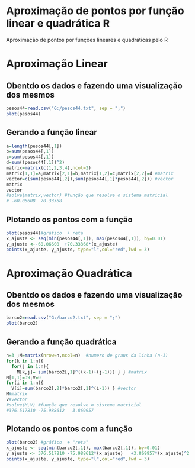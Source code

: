 # Aproximação de pontos por função linear e quadrática R
Aproximação de pontos por funções lineares e quadráticas pelo R

# Aproximação Linear
## Obentdo os dados e fazendo uma visualização dos mesmos
```R
pesos44=read.csv("G:/pesos44.txt", sep = ";")
plot(pesos44)
```
## Gerando a função linear
```R
a=length(pesos44[,1])
b=sum(pesos44[,1])
c=sum(pesos44[,1])
d=sum((pesos44[,1])^2)
matrix=matrix(c(1,2,3,4),ncol=2) 
matrix[1,1]=a;matrix[2,1]=b;matrix[1,2]=c;matrix[2,2]=d #matrix
vector=c(sum(pesos44[,2]),sum(pesos44[,1]*pesos44[,2])) #vector
matrix
vector
#solve(matrix,vector) #função que resolve o sistema matricial
# -60.06608  70.33368
```
## Plotando os pontos com a função
```R
plot(pesos44)#gráfico  + reta
x_ajuste <- seq(min(pesos44[,1]), max(pesos44[,1]), by=0.01)
y_ajuste <--60.06608  +70.33368*(x_ajuste)
points(x_ajuste, y_ajuste, type="l",col="red",lwd = 3)
```

# Aproximação Quadrática
## Obentdo os dados e fazendo uma visualização dos mesmos
```R
barco2=read.csv("G:/barco2.txt", sep = ";")
plot(barco2)
```
## Gerando a função quadrática
```R
n=3 ;M=matrix(nrow=n,ncol=n)  #numero de graus da linha (n-1)
for(k in 1:n){
  for(j in 1:n){
    M[k,j]= sum(barco2[,1]^((k-1)+(j-1))) } } #matrix
M[1,1]=39;V=0
for(i in 1:n){
  V[i]=sum(barco2[,2]*barco2[,1]^(i-1)) } #vector
M#matrix
V#vector
#solve(M,V) #função que resolve o sistema matricial
#376.517810 -75.988612   3.869957
```
## Plotando os pontos com a função
```R
plot(barco2) #gráfico  + "reta" 
x_ajuste <- seq(min(barco2[,1]), max(barco2[,1]), by=0.01)
y_ajuste <- 376.517810 -75.988612*(x_ajuste)   +3.869957*(x_ajuste)^2
points(x_ajuste, y_ajuste, type="l",col="red",lwd = 3)
```
